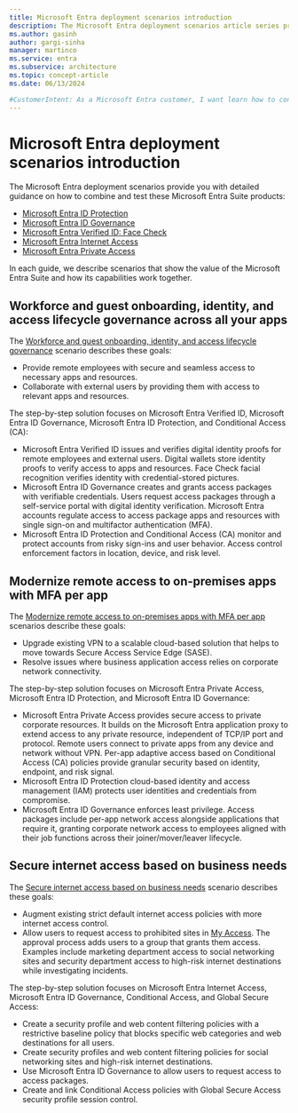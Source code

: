 ```yaml
---
title: Microsoft Entra deployment scenarios introduction
description: The Microsoft Entra deployment scenarios article series provides guidance regarding the Microsoft Entra Suite. 
ms.author: gasinh
author: gargi-sinha
manager: martinco
ms.service: entra
ms.subservice: architecture
ms.topic: concept-article
ms.date: 06/13/2024

#CustomerIntent: As a Microsoft Entra customer, I want learn how to configure the Microsoft Entra Suite products so that we can achieve best practices for them working together.
---
```

# Microsoft Entra deployment scenarios introduction

The Microsoft Entra deployment scenarios provide you with detailed guidance on how to combine and test these Microsoft Entra Suite products:

- [Microsoft Entra ID Protection](../id-protection/overview-identity-protection.md)
- [Microsoft Entra ID Governance](../id-governance/identity-governance-overview.md)
- [Microsoft Entra Verified ID: Face Check](../verified-id/decentralized-identifier-overview.md)
- [Microsoft Entra Internet Access](../global-secure-access/concept-internet-access.md)
- [Microsoft Entra Private Access](../global-secure-access/concept-private-access.md)

In each guide, we describe scenarios that show the value of the Microsoft Entra Suite and how its capabilities work together.

## Workforce and guest onboarding, identity, and access lifecycle governance across all your apps

The [Workforce and guest onboarding, identity, and access lifecycle governance](deployment-scenario-workforce-guest.md) scenario describes these goals:

- Provide remote employees with secure and seamless access to necessary apps and resources.
- Collaborate with external users by providing them with access to relevant apps and resources.

The step-by-step solution focuses on Microsoft Entra Verified ID, Microsoft Entra ID Governance, Microsoft Entra ID Protection, and Conditional Access (CA):

- Microsoft Entra Verified ID issues and verifies digital identity proofs for remote employees and external users. Digital wallets store identity proofs to verify access to apps and resources. Face Check facial recognition verifies identity with credential-stored pictures.
- Microsoft Entra ID Governance creates and grants access packages with verifiable credentials. Users request access packages through a self-service portal with digital identity verification. Microsoft Entra accounts regulate access to access package apps and resources with single sign-on and multifactor authentication (MFA).
- Microsoft Entra ID Protection and Conditional Access (CA) monitor and protect accounts from risky sign-ins and user behavior. Access control enforcement factors in location, device, and risk level.

## Modernize remote access to on-premises apps with MFA per app

The [Modernize remote access to on-premises apps with MFA per app](deployment-scenario-remote-access.md) scenarios describe these goals:

- Upgrade existing VPN to a scalable cloud-based solution that helps to move towards Secure Access Service Edge (SASE).
- Resolve issues where business application access relies on corporate network connectivity.

The step-by-step solution focuses on Microsoft Entra Private Access, Microsoft Entra ID Protection, and Microsoft Entra ID Governance:

- Microsoft Entra Private Access provides secure access to private corporate resources. It builds on the Microsoft Entra application proxy to extend access to any private resource, independent of TCP/IP port and protocol. Remote users connect to private apps from any device and network without VPN. Per-app adaptive access based on Conditional Access (CA) policies provide granular security based on identity, endpoint, and risk signal.
- Microsoft Entra ID Protection cloud-based identity and access management (IAM) protects user identities and credentials from compromise.
- Microsoft Entra ID Governance enforces least privilege. Access packages include per-app network access alongside applications that require it, granting corporate network access to employees aligned with their job functions across their joiner/mover/leaver lifecycle.

## Secure internet access based on business needs

The [Secure internet access based on business needs](deployment-scenario-internet-access.md) scenario describes these goals:

- Augment existing strict default internet access policies with more internet access control.
- Allow users to request access to prohibited sites in [My Access](../id-governance/my-access-portal-overview.md). The approval process adds users to a group that grants them access. Examples include marketing department access to social networking sites and security department access to high-risk internet destinations while investigating incidents.

The step-by-step solution focuses on Microsoft Entra Internet Access, Microsoft Entra ID Governance, Conditional Access, and Global Secure Access:

- Create a security profile and web content filtering policies with a restrictive baseline policy that blocks specific web categories and web destinations for all users.
- Create security profiles and web content filtering policies for social networking sites and high-risk internet destinations.
- Use Microsoft Entra ID Governance to allow users to request access to access packages.
- Create and link Conditional Access policies with Global Secure Access security profile session control.
